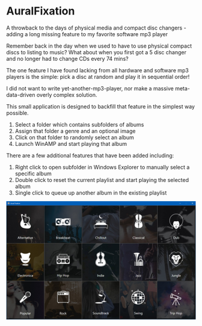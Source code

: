 # AuralFixation
A throwback to the days of physical media and compact disc changers - adding a long missing feature to my favorite software mp3 player

Remember back in the day when we used to have to use physical compact discs to listing to music?
What about when you first got a 5 disc changer and no longer had to change CDs every 74 mins?

The one feature I have found lacking from all hardware and software mp3 players is the simple: pick a disc at random and play it in sequential order!

I did not want to write yet-another-mp3-player, nor make a massive meta-data-driven overly complex solution.

This small application is designed to backfill that feature in the simplest way possible.

1.	Select a folder which contains subfolders of albums
2.	Assign that folder a genre and an optional image
3.	Click on that folder to randomly select an album
4.	Launch WinAMP and start playing that album

There are a few additional features that have been added including:

1. Right click to open subfolder in Windows Explorer to manually select a specific album
2. Double click to reset the current playlist and start playing the selected album
3. Single click to queue up another album in the existing playlist

![AuralFixation](https://raw.githubusercontent.com/DesignedSimplicity/AuralFixation/master/AuralFixation.png)
